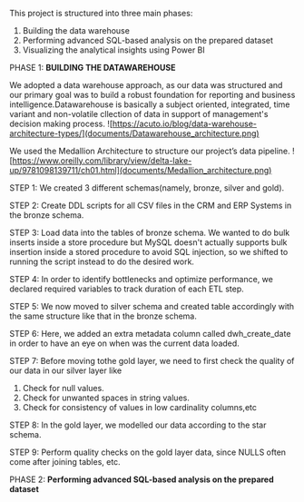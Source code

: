 This project is structured into three main phases:
1. Building the data warehouse
2. Performing advanced SQL-based analysis on the prepared dataset
3. Visualizing the analytical insights using Power BI

PHASE 1: **BUILDING THE DATAWAREHOUSE**

We adopted a data warehouse approach, as our data was structured and our primary goal was to build a robust foundation for reporting and business intelligence.Datawarehouse is basically a subject oriented, integrated, time variant and non-volatile cllection of data in support of management's decision making process.
![https://acuto.io/blog/data-warehouse-architecture-types/](documents/Datawarehouse_architecture.png)

We used the Medallion Architecture to structure our project’s data pipeline.
![https://www.oreilly.com/library/view/delta-lake-up/9781098139711/ch01.html](documents/Medallion_architecture.png)

STEP 1: We created 3 different schemas(namely, bronze, silver and gold).

STEP 2: Create DDL scripts for all CSV files in the CRM and ERP Systems in the bronze schema.

STEP 3: Load data into the tables of bronze schema. We wanted to do bulk inserts inside a store procedure but MySQL doesn't actually supports bulk insertion inside a stored procedure to avoid SQL injection, so we shifted to running the script instead to do the desired work.

STEP 4: In order to identify bottlenecks and optimize performance, we declared required variables to track duration of each ETL step.

STEP 5: We now moved to silver schema and created table accordingly with the same structure like that in the bronze schema.

STEP 6: Here, we added an extra metadata column called dwh_create_date in order to have an eye on when was the current data loaded.

STEP 7: Before moving tothe gold layer, we need to first check the quality of our data in our silver layer like 
1. Check for null values.
2. Check for unwanted spaces in string values.
3. Check for consistency of values in low cardinality columns,etc

STEP 8: In the gold layer, we modelled our data according to the star schema.

STEP 9: Perform quality checks on the gold layer data, since NULLS often come after joining tables, etc.

PHASE 2: **Performing advanced SQL-based analysis on the prepared dataset**


   
